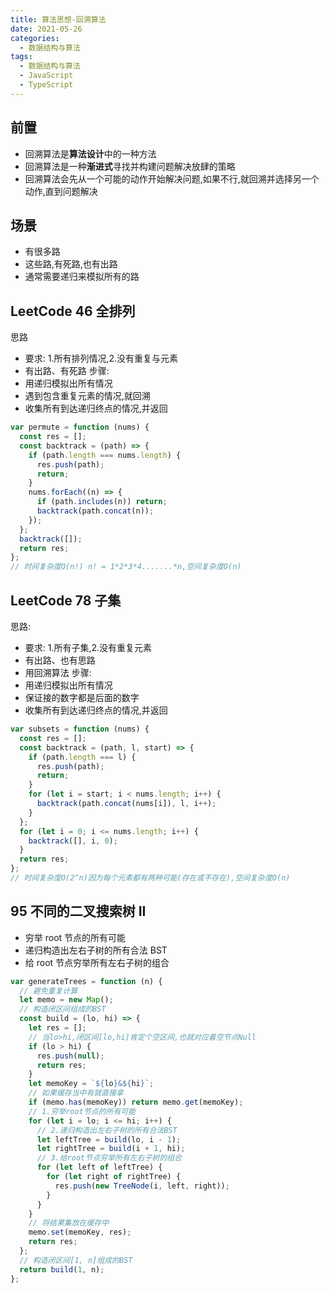 ```yaml
---
title: 算法思想-回溯算法
date: 2021-05-26
categories: 
  - 数据结构与算法
tags: 
  - 数据结构与算法
  - JavaScript
  - TypeScript
---
```


## 前置

- 回溯算法是**算法设计**中的一种方法
- 回溯算法是一种**渐进式**寻找并构建问题解决放肆的策略
- 回溯算法会先从一个可能的动作开始解决问题,如果不行,就回溯并选择另一个动作,直到问题解决

## 场景

- 有很多路
- 这些路,有死路,也有出路
- 通常需要递归来模拟所有的路

## LeetCode 46 全排列

思路

- 要求: 1.所有排列情况,2.没有重复与元素
- 有出路、有死路
  步骤:
- 用递归模拟出所有情况
- 遇到包含重复元素的情况,就回溯
- 收集所有到达递归终点的情况,并返回

```js
var permute = function (nums) {
  const res = [];
  const backtrack = (path) => {
    if (path.length === nums.length) {
      res.push(path);
      return;
    }
    nums.forEach((n) => {
      if (path.includes(n)) return;
      backtrack(path.concat(n));
    });
  };
  backtrack([]);
  return res;
};
// 时间复杂度O(n!) n! = 1*2*3*4.......*n,空间复杂度O(n)
```

## LeetCode 78 子集

思路:

- 要求: 1.所有子集,2.没有重复元素
- 有出路、也有思路
- 用回溯算法
  步骤:
- 用递归模拟出所有情况
- 保证接的数字都是后面的数字
- 收集所有到达递归终点的情况,并返回

```js
var subsets = function (nums) {
  const res = [];
  const backtrack = (path, l, start) => {
    if (path.length === l) {
      res.push(path);
      return;
    }
    for (let i = start; i < nums.length; i++) {
      backtrack(path.concat(nums[i]), l, i++);
    }
  };
  for (let i = 0; i <= nums.length; i++) {
    backtrack([], i, 0);
  }
  return res;
};
// 时间复杂度O(2^n)因为每个元素都有两种可能(存在或不存在),空间复杂度O(n)
```

## 95 不同的二叉搜索树 II

- 穷举 root 节点的所有可能
- 递归构造出左右子树的所有合法 BST
- 给 root 节点穷举所有左右子树的组合

```js
var generateTrees = function (n) {
  // 避免重复计算
  let memo = new Map();
  // 构造闭区间组成的BST
  const build = (lo, hi) => {
    let res = [];
    // 当lo>hi,闭区间[lo,hi]肯定个空区间,也就对应着空节点Null
    if (lo > hi) {
      res.push(null);
      return res;
    }
    let memoKey = `${lo}&${hi}`;
    // 如果缓存当中有就直接拿
    if (memo.has(memoKey)) return memo.get(memoKey);
    // 1.穷举root节点的所有可能
    for (let i = lo; i <= hi; i++) {
      // 2.递归构造出左右子树的所有合法BST
      let leftTree = build(lo, i - 1);
      let rightTree = build(i + 1, hi);
      // 3.给root节点穷举所有左右子树的组合
      for (let left of leftTree) {
        for (let right of rightTree) {
          res.push(new TreeNode(i, left, right));
        }
      }
    }
    // 将结果集放在缓存中
    memo.set(memoKey, res);
    return res;
  };
  // 构造闭区间[1, n]组成的BST
  return build(1, n);
};
```
